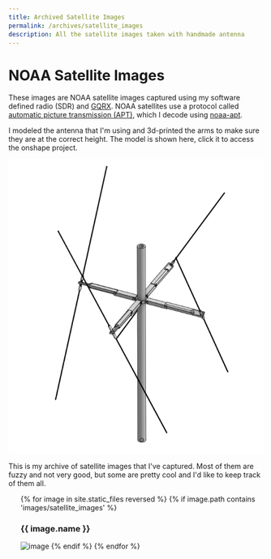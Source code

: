 ```yaml
---
title: Archived Satellite Images
permalink: /archives/satellite_images
description: All the satellite images taken with handmade antenna
---
```


# NOAA Satellite Images

These images are NOAA satellite images captured using my software defined radio (SDR) and [GQRX](https://gqrx.dk/).
NOAA satellites use a protocol called [automatic picture transmission (APT)](https://en.wikipedia.org/wiki/Automatic_picture_transmission), which I decode using [noaa-apt](https://noaa-apt.mbernardi.com.ar/).

I modeled the antenna that I'm using and 3d-printed the arms to make sure they are at the correct height. The model is shown here, click it to access the onshape project.

<a href="https://cad.onshape.com/documents/417c949b1c400718ad9f1661/w/05aeb523f63297d16f2649be/e/5144a1f2b6e79a66b5c89203"> <img src="/assets/images/other/DoubleCrossDipole.png" alt="Image of the Double Cross Dipole Antenna"> </a>

This is my archive of satellite images that I've captured. Most of them are fuzzy and not very good, but some are pretty cool and I'd like to keep track of them all.

<ul>
{% for image in site.static_files reversed %}
    {% if image.path contains 'images/satellite_images' %}
        <h3>{{ image.name }}</h3>
        <img src="{{ site.baseurl }}{{ image.path }}" alt="image" />
    {% endif %}
{% endfor %}
</ul>
